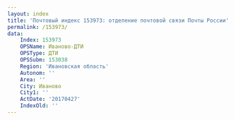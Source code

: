 ```yaml
---
layout: index
title: 'Почтовый индекс 153973: отделение почтовой связи Почты России'
permalink: /153973/
data:
    Index: 153973
    OPSName: Иваново-ДТИ
    OPSType: ДТИ
    OPSSubm: 153038
    Region: 'Ивановская область'
    Autonom: ''
    Area: ''
    City: Иваново
    City1: ''
    ActDate: '20170427'
    IndexOld: ''
---
```

